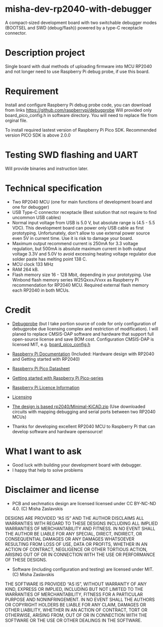 # misha-dev-rp2040-with-debugger
A compact-sized development board with two switchable debugger modes (BOOTSEL and SWD (debug/flash)) powered by a type-C receptacle connector.

# Description project
Single board with dual methods of uploading firmware into MCU RP2040 and not longer need to use Raspberry Pi debug probe, if use this board. 

# Requirement
Install and configure Raspberry Pi debug probe code, you can download from links https://github.com/raspberrypi/debugprobe
Will provided only board_pico_config.h in software directory. You will need to replace file from orginal file.

To install required lastest version of Raspberry Pi Pico SDK. Recommended version PICO SDK is above 2.0.0

# Testing SWD flashing and UART

Will provide binaries and instruction later.

# Technical specification
- Two RP2040 MCU (one for main functions of development board and one for debugger)
- USB Type-C connector receptacle (Best solution that not require to find uncommon USB cables)
- Normal input voltage from USB is 5.0 V, but absolute range is (4.5 - 5.5 VDC). This development board can power only USB cable as first prototyping. Unfortunately, don't allow to use external power source even 5V in current time. Use it is risk to damage your board. 
- Maximum output recommend current is 250mA for 3.3 voltage regulation, but 500mA is absolute maximum current in both output voltage 3.3V and 5.0V to avoid excessing heating voltage regulator due solder paste has melting point 138 C. 
- MCU clock 133 MHz
- RAM 264 kB.
- Flash memory size 16 - 128 Mbit, depending in your prototyping. Use Winbond flash memory series W25QxxxJVxxx as Raspberry Pi recommendation for RP2040 MCU. Required external flash memory each RP2040 in both MCUs. 

# Credit
* [Debugprobe](https://github.com/raspberrypi/debugprobe) (but I take portion source of code for only configuration of debugprobe due licensing complex and restriction of modification). I will planed to replace CMSIS-DAP software and hardware that support full open-source license and save BOM cost. Configuration CMSIS-DAP is licensed MIT, e.g. [board_pico_config.h](https://github.com/raspberrypi/debugprobe/blob/master/include/board_pico_config.h)

* [Raspberry Pi Documentation](https://www.raspberrypi.com/documentation/microcontrollers/) (Included: Hardware design with RP2040 and Getting started with RP2040)

* [Raspberry Pi Pico Datasheet](https://datasheets.raspberrypi.com/pico/pico-datasheet.pdf)

* [Getting started with Raspberry Pi
Pico-series](https://datasheets.raspberrypi.com/pico/getting-started-with-pico.pdf)

* [Raspberry Pi Licence Information](https://datasheets.raspberrypi.com/licence.html)

* [Licensing](https://www.raspberrypi.com/licensing/)

* [The design is based rp2040/Minimal-KiCAD.zip](https://datasheets.raspberrypi.com/rp2040/Minimal-KiCAD.zip) (Use downloaded circuits with mapping debugging and serial ports between two RP2040 MCUs)

* Thanks for developing excellent RP2040 MCU to Raspberry Pi that can develop software and hardware opensource!

# What I want to ask  

* Good luck with building your development board with debugger.
* I happy that help to solve problems

# Disclaimer and license

* PCB and sechmatics design are licensed licensed under CC BY-NC-ND 4.0. (C) Misha Zaslavskis

DESIGNS ARE PROVIDED “AS IS” AND THE AUTHOR DISCLAIMS ALL WARRANTIES WITH REGARD TO THESE DESIGNS INCLUDING ALL IMPLIED WARRANTIES OF MERCHANTABILITY AND FITNESS. IN NO EVENT SHALL THE AUTHOR BE LIABLE FOR ANY SPECIAL, DIRECT, INDIRECT, OR CONSEQUENTIAL DAMAGES OR ANY DAMAGES WHATSOEVER RESULTING FROM LOSS OF USE, DATA OR PROFITS, WHETHER IN AN ACTION OF CONTRACT, NEGLIGENCE OR OTHER TORTIOUS ACTION, ARISING OUT OF OR IN CONNECTION WITH THE USE OR PERFORMANCE OF THESE DESIGNS.

* Software (including configuration and testing) are licensed under MIT. (C) Misha Zaslavskis

THE SOFTWARE IS PROVIDED “AS IS”, WITHOUT WARRANTY OF ANY KIND, EXPRESS OR IMPLIED, INCLUDING BUT NOT LIMITED TO THE WARRANTIES OF MERCHANTABILITY, FITNESS FOR A PARTICULAR PURPOSE AND NONINFRINGEMENT. IN NO EVENT SHALL THE AUTHORS OR COPYRIGHT HOLDERS BE LIABLE FOR ANY CLAIM, DAMAGES OR OTHER LIABILITY, WHETHER IN AN ACTION OF CONTRACT, TORT OR OTHERWISE, ARISING FROM, OUT OF OR IN CONNECTION WITH THE SOFTWARE OR THE USE OR OTHER DEALINGS IN THE SOFTWARE.

